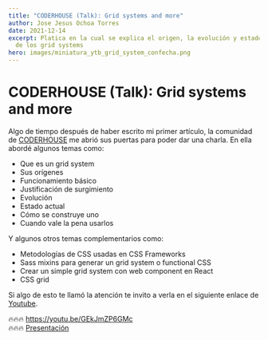 ```yaml
---
title: "CODERHOUSE (Talk): Grid systems and more"
author: Jose Jesus Ochoa Torres
date: 2021-12-14
excerpt: Platica en la cual se explica el origen, la evolución y estado actual
  de los grid systems
hero: images/miniatura_ytb_grid_system_confecha.png
---
```

# CODERHOUSE (Talk): Grid systems and more

Algo de tiempo después de haber escrito mi primer artículo, la comunidad de [CODERHOUSE](https://www.coderhouse.com.mx/) me abrió sus puertas para poder dar una charla. En ella abordé algunos temas como:

* Que es un grid system
* Sus orígenes
* Funcionamiento básico
* Justificación de surgimiento
* Evolución
* Estado actual
* Cómo se construye uno
* Cuando vale la pena usarlos

Y algunos otros temas complementarios como:

* Metodologías de CSS usadas en CSS Frameworks
* Sass mixins para generar un grid system o functional CSS
* Crear un simple grid system con web component en React
* CSS grid

Si algo de esto te llamó la atención te invito a verla en el siguiente enlace de [Youtube](https://youtu.be/GEkJmZP6GMc).

🔥🔥🔥 <https://youtu.be/GEkJmZP6GMc> \
🔥🔥🔥 [](https://docs.google.com/presentation/d/1SPUQdmkHVyIuIrItXj-nURMuJemPCqpZ/edit?usp=sharing&ouid=101452763488382140646&rtpof=true&sd=true)[Presentación](https://docs.google.com/presentation/d/1SPUQdmkHVyIuIrItXj-nURMuJemPCqpZ/edit?usp=sharing&ouid=101452763488382140646&rtpof=true&sd=true)